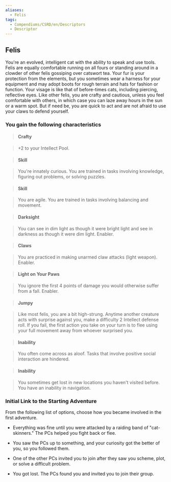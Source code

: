 ```yaml
---
aliases:
  - Felis
tags:
  - Compendiums/CSRD/en/Descriptors
  - Descriptor
---
```

  
## Felis    
You're an evolved, intelligent cat with the ability to speak and use tools. Felis are equally comfortable running on all fours or standing around in a clowder of other felis gossiping over catswort tea. Your fur is your protection from the elements, but you sometimes wear a harness for your equipment and may adopt boots for rough terrain and hats for fashion or function. Your visage is like that of before-times cats, including piercing, reflective eyes. Like other felis, you are crafty and cautious, unless you feel comfortable with others, in which case you can laze away hours in the sun or a warm spot. But if need be, you are quick to act and are not afraid to use your claws to defend yourself.  
### You gain the following characteristics    
> #### Crafty  
> +2 to your Intellect Pool.    
  
> #### Skill  
> You're innately curious. You are trained in tasks involving knowledge, figuring out problems, or solving puzzles.    
  
> #### Skill  
> You are agile. You are trained in tasks involving balancing and movement.    
  
> #### Darksight  
> You can see in dim light as though it were bright light and see in darkness as though it were dim light. Enabler.    
  
> #### Claws  
> You are practiced in making unarmed claw attacks (light weapon). Enabler.    
  
> #### Light on Your Paws  
> You ignore the first 4 points of damage you would otherwise suffer from a fall. Enabler.    
  
> #### Jumpy  
> Like most felis, you are a bit high-strung. Anytime another creature acts with surprise against you, make a difficulty 2 Intellect defense roll. If you fail, the first action you take on your turn is to flee using your full movement away from whoever surprised you.    
  
> #### Inability  
> You often come across as aloof. Tasks that involve positive social interaction are hindered.    
  
> #### Inability  
> You sometimes get lost in new locations you haven't visited before. You have an inability in navigation.    
  
### Initial Link to the Starting Adventure    
From the following list of options, choose how you became involved in the first adventure.    
- Everything was fine until you were attacked by a raiding band of "cat-skinners." The PCs helped you fight back or flee.    
- You saw the PCs up to something, and your curiosity got the better of you, so you followed them.    
- One of the other PCs invited you to join after they saw you scheme, plot, or solve a difficult problem.    
- You got lost. The PCs found you and invited you to join their group.  